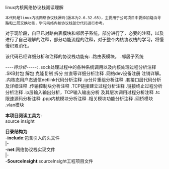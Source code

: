 
linux内核网络协议栈阅读理解

    本代码是linux内核网络协议栈源码(版本为2.6.32.65)，主要用于公司项目中要添加路由寻路和二层交换功能，学习网络内核协议栈部分代码进行参考。
对于现阶段，自已已对路由表模块和邻居子系统，部分进行了，必要的注释，以及进行了自己理解的注释，部分功能流程的注释，对于整个内核协议栈的学习，将慢慢积累消化。

该代码已经详细分析和注释的协议栈功能有:
.路由表模块。
.邻居子系统

----*待分析*-----:
.sock处理过程中的各种系统调用以及内核处理过程分析注释
.SKB封包 解包 克隆复制 拆分 拉直等详细分析注释
.网络dev设备注册 注销详解。
.内核态用户态通信netlink代码分析注释
.ip分片重组分析注释
.套接口层代码分析及详细注释
.传输控制块分析注释
.TCP链接建立过程分析注释
.链接终止过程分析分析注释
.ip层输入输出分析，TCP输入输出分析 及其层次调用过程分析注释
.tc限速源码分析注释
.ppp内核模块分析注释
.相关模块功能分析注释
.网桥模块
.vlan模块

**本项目阅读工具为**:    
source insight    

**目录结构为**:    
-**include**:包含引入的头文件    
 |-    
-**net**:网络协议栈实现文件    
 |-    
-**SourceInsight**:sourceInsight工程项目文件    
